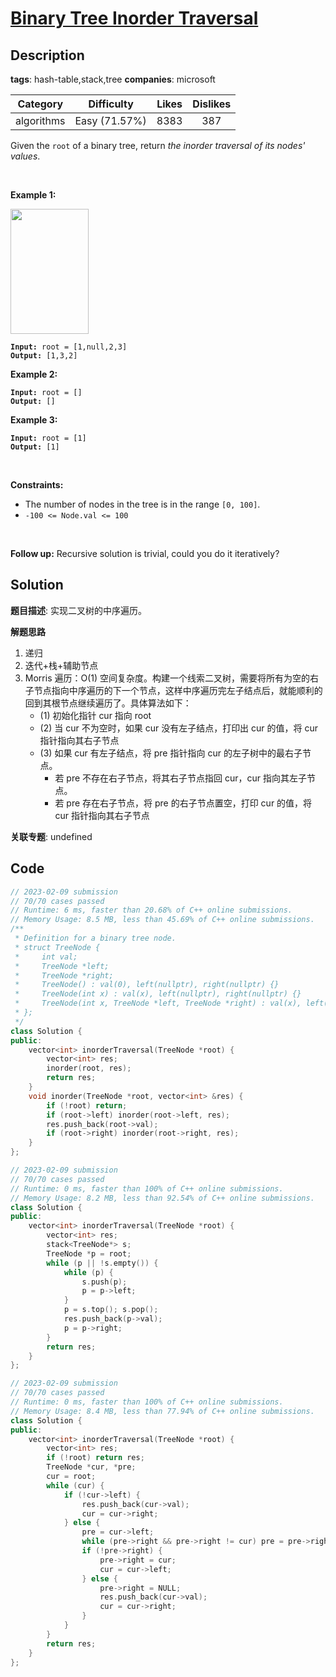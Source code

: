 # [Binary Tree Inorder Traversal](https://leetcode.com/problems/binary-tree-inorder-traversal/description/)

## Description

**tags**: hash-table,stack,tree
**companies**: microsoft

|  Category  |  Difficulty   | Likes | Dislikes |
| :--------: | :-----------: | :---: | :------: |
| algorithms | Easy (71.57%) | 8383  |   387    |

<p>Given the <code>root</code> of a binary tree, return <em>the inorder traversal of its nodes&#39; values</em>.</p>

<p>&nbsp;</p>
<p><strong>Example 1:</strong></p>
<img alt="" src="https://assets.leetcode.com/uploads/2020/09/15/inorder_1.jpg" style="width: 125px; height: 200px;" />
<pre><code><strong>Input:</strong> root = [1,null,2,3]
<strong>Output:</strong> [1,3,2]</code></pre>

<p><strong>Example 2:</strong></p>

<pre><code><strong>Input:</strong> root = []
<strong>Output:</strong> []</code></pre>

<p><strong>Example 3:</strong></p>

<pre><code><strong>Input:</strong> root = [1]
<strong>Output:</strong> [1]</code></pre>

<p>&nbsp;</p>
<p><strong>Constraints:</strong></p>

<ul>
  <li>The number of nodes in the tree is in the range <code>[0, 100]</code>.</li>
  <li><code>-100 &lt;= Node.val &lt;= 100</code></li>
</ul>

<p>&nbsp;</p>
<strong>Follow up:</strong> Recursive solution is trivial, could you do it iteratively?

## Solution

**题目描述**: 实现二叉树的中序遍历。

**解题思路**

1. 递归
2. 迭代+栈+辅助节点
3. Morris 遍历：O(1) 空间复杂度。构建一个线索二叉树，需要将所有为空的右子节点指向中序遍历的下一个节点，这样中序遍历完左子结点后，就能顺利的回到其根节点继续遍历了。具体算法如下：
   - (1) 初始化指针 cur 指向 root
   - (2) 当 cur 不为空时，如果 cur 没有左子结点，打印出 cur 的值，将 cur 指针指向其右子节点
   - (3) 如果 cur 有左子结点，将 pre 指针指向 cur 的左子树中的最右子节点。
     - 若 pre 不存在右子节点，将其右子节点指回 cur，cur 指向其左子节点。
     - 若 pre 存在右子节点，将 pre 的右子节点置空，打印 cur 的值，将 cur 指针指向其右子节点

**关联专题**: undefined

## Code

```cpp
// 2023-02-09 submission
// 70/70 cases passed
// Runtime: 6 ms, faster than 20.68% of C++ online submissions.
// Memory Usage: 8.5 MB, less than 45.69% of C++ online submissions.
/**
 * Definition for a binary tree node.
 * struct TreeNode {
 *     int val;
 *     TreeNode *left;
 *     TreeNode *right;
 *     TreeNode() : val(0), left(nullptr), right(nullptr) {}
 *     TreeNode(int x) : val(x), left(nullptr), right(nullptr) {}
 *     TreeNode(int x, TreeNode *left, TreeNode *right) : val(x), left(left), right(right) {}
 * };
 */
class Solution {
public:
    vector<int> inorderTraversal(TreeNode *root) {
        vector<int> res;
        inorder(root, res);
        return res;
    }
    void inorder(TreeNode *root, vector<int> &res) {
        if (!root) return;
        if (root->left) inorder(root->left, res);
        res.push_back(root->val);
        if (root->right) inorder(root->right, res);
    }
};
```

```cpp
// 2023-02-09 submission
// 70/70 cases passed
// Runtime: 0 ms, faster than 100% of C++ online submissions.
// Memory Usage: 8.2 MB, less than 92.54% of C++ online submissions.
class Solution {
public:
    vector<int> inorderTraversal(TreeNode *root) {
        vector<int> res;
        stack<TreeNode*> s;
        TreeNode *p = root;
        while (p || !s.empty()) {
            while (p) {
                s.push(p);
                p = p->left;
            }
            p = s.top(); s.pop();
            res.push_back(p->val);
            p = p->right;
        }
        return res;
    }
};
```

```cpp
// 2023-02-09 submission
// 70/70 cases passed
// Runtime: 0 ms, faster than 100% of C++ online submissions.
// Memory Usage: 8.4 MB, less than 77.94% of C++ online submissions.
class Solution {
public:
    vector<int> inorderTraversal(TreeNode *root) {
        vector<int> res;
        if (!root) return res;
        TreeNode *cur, *pre;
        cur = root;
        while (cur) {
            if (!cur->left) {
                res.push_back(cur->val);
                cur = cur->right;
            } else {
                pre = cur->left;
                while (pre->right && pre->right != cur) pre = pre->right;
                if (!pre->right) {
                    pre->right = cur;
                    cur = cur->left;
                } else {
                    pre->right = NULL;
                    res.push_back(cur->val);
                    cur = cur->right;
                }
            }
        }
        return res;
    }
};
```
